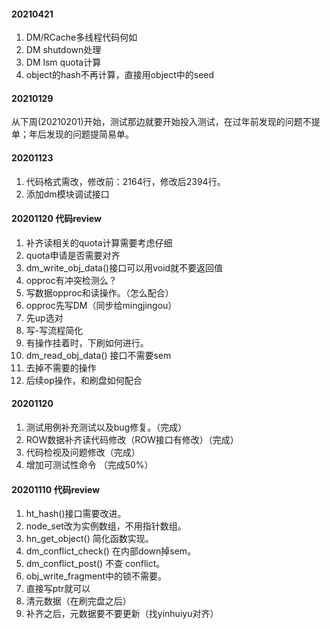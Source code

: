 #### 20210421
1. DM/RCache多线程代码何如
2. DM shutdown处理
3. DM lsm quota计算
4. object的hash不再计算，直接用object中的seed

#### 20210129
从下周(20210201)开始，测试那边就要开始投入测试，在过年前发现的问题不提单；年后发现的问题提简易单。

#### 20201123
1. 代码格式需改，修改前：2164行，修改后2394行。
1. 添加dm模块调试接口

#### 20201120 代码review
1. 补齐读相关的quota计算需要考虑仔细
1. quota申请是否需要对齐
1. dm_write_obj_data()接口可以用void就不要返回值
1. opproc有冲突检测么？
1. 写数据opproc和读操作。（怎么配合）
1. opproc先写DM（同步给mingjingou）
1. 先up选对
1. 写-写流程简化
1. 有操作挂着时，下刷如何进行。
1. dm_read_obj_data() 接口不需要sem
1. 去掉不需要的操作
1. 后续op操作，和刷盘如何配合

#### 20201120
1. 测试用例补充测试以及bug修复。（完成）
2. ROW数据补齐读代码修改（ROW接口有修改）（完成）
3. 代码检视及问题修改（完成）
4. 增加可测试性命令 （完成50%）

#### 20201110 代码review
1. ht_hash()接口需要改进。
1. node_set改为实例数组，不用指针数组。
1. hn_get_object() 简化函数实现。
1. dm_conflict_check() 在内部down掉sem。
1. dm_conflict_post() 不查 conflict。
1. obj_write_fragment中的锁不需要。
1. 直接写ptr就可以
1. 清元数据（在刷完盘之后）
1. 补齐之后，元数据要不要更新（找yinhuiyu对齐）
